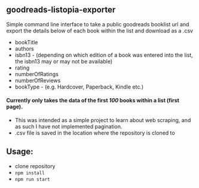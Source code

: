 ## goodreads-listopia-exporter

Simple command line interface to take a public goodreads booklist url and export the details below of each book within the list and download as a .csv

- bookTitle
- authors
- isbn13 - (depending on which edition of a book was entered into the list, the isbn13 may or may not be available)
- rating
- numberOfRatings
- numberOfReviews
- bookType - (e.g. Hardcover, Paperback, Kindle etc.)

#### Currently only takes the data of the first _100_ books within a list (first page).

- This was intended as a simple project to learn about web scraping, and as such I have not implemented pagination.
- .csv file is saved in the location where the repository is cloned to

## Usage:

- clone repository
- `npm install`
- `npm run start`
